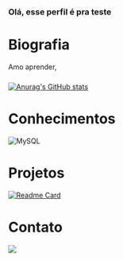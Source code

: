 ### Olá, esse perfil é pra teste
# Biografia
Amo aprender, 
###
[![Anurag's GitHub stats](https://github-readme-stats.vercel.app/api?username=lynamara)](https://github.com/anuraghazra/github-readme-stats)
# Conhecimentos
![MySQL](https://img.shields.io/badge/MySQL-005C84?style=for-the-badge&logo=mysql&logoColor=white)
# Projetos
[![Readme Card](https://github-readme-stats.vercel.app/api/pin/?username=lynamara&repo=lynamara.github.io)](https://github.com/lynamara/lynamara.github.io)

# Contato
[<img src='https://img.shields.io/badge/LinkedIn-0077B5?style=for-the-badge&logo=linkedin&logoColor=white'>](https://www.linkedin.com/in/lynamara-brito-pires-a5b146223)

